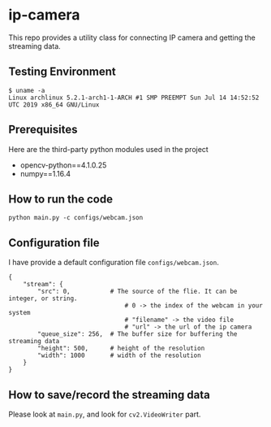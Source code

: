 # ip-camera

This repo provides a utility class for connecting IP camera and getting the streaming data.

## Testing Environment
```
$ uname -a
Linux archlinux 5.2.1-arch1-1-ARCH #1 SMP PREEMPT Sun Jul 14 14:52:52 UTC 2019 x86_64 GNU/Linux
```

## Prerequisites
Here are the third-party python modules used in the project
- opencv-python==4.1.0.25
- numpy==1.16.4

## How to run the code
```
python main.py -c configs/webcam.json
```

## Configuration file
I have provide a default configuration file `configs/webcam.json`.
```
{
    "stream": {
        "src": 0,           # The source of the flie. It can be integer, or string.
                                # 0 -> the index of the webcam in your system
                                # "filename" -> the video file
                                # "url" -> the url of the ip camera
        "queue_size": 256,  # The buffer size for buffering the streaming data
        "height": 500,      # height of the resolution
        "width": 1000       # width of the resolution
    }
}
```

## How to save/record the streaming data
Please look at `main.py`, and look for `cv2.VideoWriter` part.
